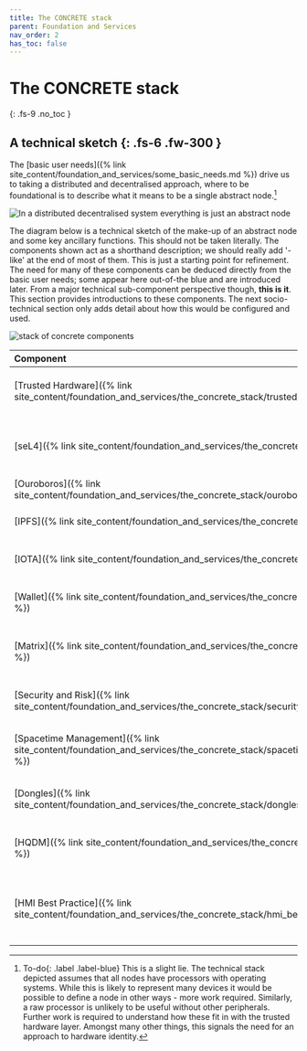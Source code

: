 ```yaml
---
title: The CONCRETE stack
parent: Foundation and Services
nav_order: 2
has_toc: false
---
```


# The CONCRETE stack
{: .fs-9 .no_toc }


A technical sketch
{: .fs-6 .fw-300 }
----

The [basic user needs]({% link site_content/foundation_and_services/some_basic_needs.md %}) drive us to taking a distributed and decentralised approach, where to be foundational is to describe what it means to be a single abstract node.[^caveat]

[^caveat]:
    <span>To-do</span>{: .label .label-blue} This is a slight lie. The technical stack depicted assumes that all nodes have processors with operating systems.  While this is likely to represent many devices it would be possible to define a node in other ways - more work required.  Similarly, a raw processor is unlikely to be useful without other peripherals.  Further work is required to understand how these fit in with the trusted hardware layer. Amongst many other things, this signals the need for an approach to hardware identity.

![In a distributed decentralised system everything is just an abstract node](../../../../images/current/abstract_node.png)

The diagram below is a technical sketch of the make-up of an abstract node and some key ancillary functions. This should not be taken literally. The components shown act as a shorthand description; we should really add '-like' at the end of most of them. This is just a starting point for refinement.  The need for many of these components can be deduced directly from the basic user needs; some appear here out-of-the blue and are introduced later. From a major technical sub-component perspective though, **this is it**.  This section provides introductions to these components. The next socio-technical section only adds detail about how this would be configured and used.  

![stack of concrete components](../../../../images/current/CONCRETE_stack.png)

| Component                                                                                                          | Description                                                                  |
|:-------------------------------------------------------------------------------------------------------------------|:-----------------------------------------------------------------------------|
| [Trusted Hardware]({% link site_content/foundation_and_services/the_concrete_stack/trusted_hardware.md %})         | The physical processor and associated risks.                                 |
| [seL4]({% link site_content/foundation_and_services/the_concrete_stack/seL4.md %})                                 | The world's most highly assured operating system kernel.                     |
| [Ouroboros]({% link site_content/foundation_and_services/the_concrete_stack/ouroboros.md %})                       | Networking.                                                                  |
| [IPFS]({% link site_content/foundation_and_services/the_concrete_stack/ipfs.md %})                                 | Distributed, decentralised data storage.                                     |
| [IOTA]({% link site_content/foundation_and_services/the_concrete_stack/iota.md %})                                 | Distributed ledger and compute.                                              |
| [Wallet]({% link site_content/foundation_and_services/the_concrete_stack/wallet.md %})                             | Somewhere to store cryptographic keys etc.                                   |
| [Matrix]({% link site_content/foundation_and_services/the_concrete_stack/matrix.md %})                             | Distributed, decentralised communications media.                             |
| [Security and Risk]({% link site_content/foundation_and_services/the_concrete_stack/security_and_risk.md %})       | Applications associated with security and risk.                              |
| [Spacetime Management]({% link site_content/foundation_and_services/the_concrete_stack/spacetime_management.md %}) | Infrastructure and processes associated with clocks.                         |
| [Dongles]({% link site_content/foundation_and_services/the_concrete_stack/dongles.md %})                           | Non-nodal devices for users and security.                                    |
| [HQDM]({% link site_content/foundation_and_services/the_concrete_stack/hqdm.md %})                                 | The ontology - the ultimate tool for data interoperability.                  |
| [HMI Best Practice]({% link site_content/foundation_and_services/the_concrete_stack/hmi_best_practices.md %})     | Human Machine Interface standards - crucial for efficiency and effectiveness |







